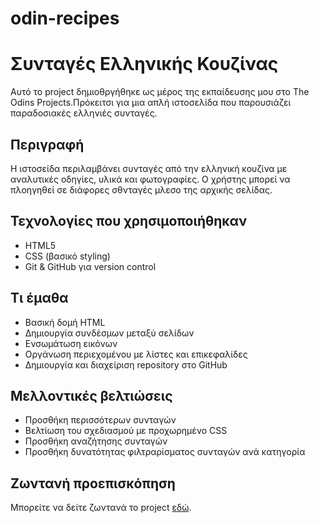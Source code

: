 # odin-recipes
# Συνταγές Ελληνικής Κουζίνας 

Αυτό το project δημιοθργήθηκε ως μέρος της εκπαίδευσης μου στο The Odins Projects.Πρόκειτσι για μια απλή ιστοσελίδα που παρουσιάζει παραδοσιακές ελληνιές συνταγές.

## Περιγραφή 

Η ιστοσείδα περιλαμβάνει συνταγές από την ελληνική κουζίνα με αναλυτικές οδηγίες, υλικά και φωτογραφίες. Ο χρήστης μπορεί να πλοηγηθεί σε διάφορες σθνταγές μλεσο της αρχικής σελίδας.

## Τεχνολογίες που χρησιμοποιήθηκαν

- HTML5
- CSS (βασικό styling)
- Git & GitHub για version control

## Τι έμαθα

- Βασική δομή HTML
- Δημιουργία συνδέσμων μεταξύ σελίδων
- Ενσωμάτωση εικόνων
- Οργάνωση περιεχομένου με λίστες και επικεφαλίδες
- Δημιουργία και διαχείριση repository στο GitHub

## Μελλοντικές βελτιώσεις

- Προσθήκη περισσότερων συνταγών
- Βελτίωση του σχεδιασμού με προχωρημένο CSS
- Προσθήκη αναζήτησης συνταγών
- Προσθήκη δυνατότητας φιλτραρίσματος συνταγών ανά κατηγορία

## Ζωντανή προεπισκόπηση

Μπορείτε να δείτε ζωντανά το project [εδώ](https://Frezzaroukos.github.io/recipes-project).
